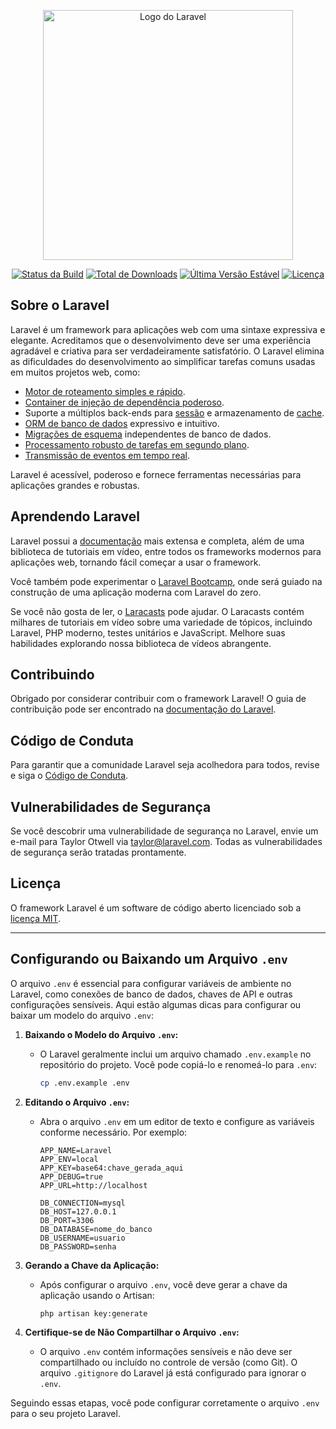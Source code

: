 <p align="center"><a href="https://laravel.com" target="_blank"><img src="https://raw.githubusercontent.com/laravel/art/master/logo-lockup/5%20SVG/2%20CMYK/1%20Full%20Color/laravel-logolockup-cmyk-red.svg" width="400" alt="Logo do Laravel"></a></p>

<p align="center">
<a href="https://github.com/laravel/framework/actions"><img src="https://github.com/laravel/framework/workflows/tests/badge.svg" alt="Status da Build"></a>
<a href="https://packagist.org/packages/laravel/framework"><img src="https://img.shields.io/packagist/dt/laravel/framework" alt="Total de Downloads"></a>
<a href="https://packagist.org/packages/laravel/framework"><img src="https://img.shields.io/packagist/v/laravel/framework" alt="Última Versão Estável"></a>
<a href="https://packagist.org/packages/laravel/framework"><img src="https://img.shields.io/packagist/l/laravel/framework" alt="Licença"></a>
</p>

## Sobre o Laravel

Laravel é um framework para aplicações web com uma sintaxe expressiva e elegante. Acreditamos que o desenvolvimento deve ser uma experiência agradável e criativa para ser verdadeiramente satisfatório. O Laravel elimina as dificuldades do desenvolvimento ao simplificar tarefas comuns usadas em muitos projetos web, como:

- [Motor de roteamento simples e rápido](https://laravel.com/docs/routing).
- [Container de injeção de dependência poderoso](https://laravel.com/docs/container).
- Suporte a múltiplos back-ends para [sessão](https://laravel.com/docs/session) e armazenamento de [cache](https://laravel.com/docs/cache).
- [ORM de banco de dados](https://laravel.com/docs/eloquent) expressivo e intuitivo.
- [Migrações de esquema](https://laravel.com/docs/migrations) independentes de banco de dados.
- [Processamento robusto de tarefas em segundo plano](https://laravel.com/docs/queues).
- [Transmissão de eventos em tempo real](https://laravel.com/docs/broadcasting).

Laravel é acessível, poderoso e fornece ferramentas necessárias para aplicações grandes e robustas.

## Aprendendo Laravel

Laravel possui a [documentação](https://laravel.com/docs) mais extensa e completa, além de uma biblioteca de tutoriais em vídeo, entre todos os frameworks modernos para aplicações web, tornando fácil começar a usar o framework.

Você também pode experimentar o [Laravel Bootcamp](https://bootcamp.laravel.com), onde será guiado na construção de uma aplicação moderna com Laravel do zero.

Se você não gosta de ler, o [Laracasts](https://laracasts.com) pode ajudar. O Laracasts contém milhares de tutoriais em vídeo sobre uma variedade de tópicos, incluindo Laravel, PHP moderno, testes unitários e JavaScript. Melhore suas habilidades explorando nossa biblioteca de vídeos abrangente.

## Contribuindo

Obrigado por considerar contribuir com o framework Laravel! O guia de contribuição pode ser encontrado na [documentação do Laravel](https://laravel.com/docs/contributions).

## Código de Conduta

Para garantir que a comunidade Laravel seja acolhedora para todos, revise e siga o [Código de Conduta](https://laravel.com/docs/contributions#code-of-conduct).

## Vulnerabilidades de Segurança

Se você descobrir uma vulnerabilidade de segurança no Laravel, envie um e-mail para Taylor Otwell via [taylor@laravel.com](mailto:taylor@laravel.com). Todas as vulnerabilidades de segurança serão tratadas prontamente.

## Licença

O framework Laravel é um software de código aberto licenciado sob a [licença MIT](https://opensource.org/licenses/MIT).

---

## Configurando ou Baixando um Arquivo `.env`

O arquivo `.env` é essencial para configurar variáveis de ambiente no Laravel, como conexões de banco de dados, chaves de API e outras configurações sensíveis. Aqui estão algumas dicas para configurar ou baixar um modelo do arquivo `.env`:

1. **Baixando o Modelo do Arquivo `.env`:**
   - O Laravel geralmente inclui um arquivo chamado `.env.example` no repositório do projeto. Você pode copiá-lo e renomeá-lo para `.env`:
     ```bash
     cp .env.example .env
     ```

2. **Editando o Arquivo `.env`:**
   - Abra o arquivo `.env` em um editor de texto e configure as variáveis conforme necessário. Por exemplo:
     ```env
     APP_NAME=Laravel
     APP_ENV=local
     APP_KEY=base64:chave_gerada_aqui
     APP_DEBUG=true
     APP_URL=http://localhost

     DB_CONNECTION=mysql
     DB_HOST=127.0.0.1
     DB_PORT=3306
     DB_DATABASE=nome_do_banco
     DB_USERNAME=usuario
     DB_PASSWORD=senha
     ```

3. **Gerando a Chave da Aplicação:**
   - Após configurar o arquivo `.env`, você deve gerar a chave da aplicação usando o Artisan:
     ```bash
     php artisan key:generate
     ```

4. **Certifique-se de Não Compartilhar o Arquivo `.env`:**
   - O arquivo `.env` contém informações sensíveis e não deve ser compartilhado ou incluído no controle de versão (como Git). O arquivo `.gitignore` do Laravel já está configurado para ignorar o `.env`.

Seguindo essas etapas, você pode configurar corretamente o arquivo `.env` para o seu projeto Laravel.
